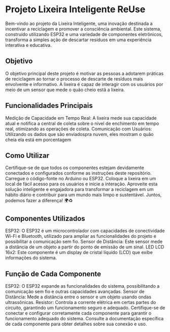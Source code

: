 # Projeto Lixeira Inteligente ReUse

Bem-vindo ao projeto da Lixeira Inteligente, uma inovação destinada a incentivar a reciclagem e promover a consciência ambiental. Este sistema, construído utilizando ESP32 e uma variedade de componentes eletrônicos, transforma a simples ação de descartar resíduos em uma experiência interativa e educativa.

## Objetivo

O objetivo principal deste projeto é motivar as pessoas a adotarem práticas de reciclagem ao tornar o processo de descarte de resíduos mais envolvente e informativo. A lixeira é capaz de interagir com os usuários por meio de um sensor que mede o quão cheio estã a lixeira.

## Funcionalidades Principais

Medição de Capacidade em Tempo Real: A lixeira mede sua capacidade atual e notifica a central de coleta sobre o nível de enchimento em tempo real, otimizando as operações de coleta.
Comunicação com Usuários: Utilizando os dados que são enviadospra nuvem, eles mostram o quão cheia ela está em porcentagem

## Como Utilizar

Certifique-se de que todos os componentes estejam devidamente conectados e configurados conforme as instruções deste repositório.
Carregue o código-fonte no Arduino ou ESP32.
Coloque a lixeira em um local de fácil acesso para os usuários e inicie a interação.
Aproveite esta solução inteligente e engajadora para transformar a reciclagem em um hábito diário e contribuir para um mundo mais limpo e sustentável. Juntos, podemos fazer a diferença! 🌍♻️

## Componentes Utilizados

ESP32: O ESP32 é um microcontrolador com capacidades de conectividade Wi-Fi e Bluetooth, utilizado para ampliar as funcionalidades do projeto e possibilitar a comunicação sem fio.
Sensor de Distância: Este sensor mede a distância de um objeto a partir do ponto de emissão de um sinal.
LED LCD 16x2: Este componente é um display de cristal líquido (LCD) que exibe informações do sistema.

## Função de Cada Componente

ESP32: O ESP32 expande as funcionalidades do sistema, possibilitando a comunicação sem fio e outras capacidades avançadas.
Sensor de Distância: Mede a distância entre o sensor e um objeto usando ondas ultrassônicas.
Resistor: Controla a corrente elétrica em certas partes do circuito, garantindo um funcionamento seguro e adequado.
Certifique-se de conectar e configurar corretamente cada componente para garantir o funcionamento adequado do sistema. Consulte a documentação específica de cada componente para obter detalhes sobre sua conexão e uso.
